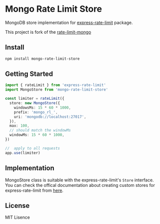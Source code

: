 # Mongo Rate Limit Store

MongoDB store implementation for [express-rate-limit](https://npmjs.com/package/express-rate-limit) package.

This project is fork of the [rate-limit-mongo](https://npmjs.com/package/rate-limit-mongo)

## Install

```bash
npm install mongo-rate-limit-store
```

## Getting Started

```typescript
import { rateLimit } from 'express-rate-limit'
import MongoStore from 'mongo-rate-limit-store'

const limiter = rateLimit({
  store: new MongoStore({
    windowsMs: 15 * 60 * 1000,
    prefix: 'mongo_rl_',
    uri: 'mongodb://localhost:27017',
  }),
  max: 100,
  // should match the windowMs
  windowMs: 15 * 60 * 1000,
})

//  apply to all requests
app.use(limiter)
```

## Implementation

MongoStore class is suitable with the express-rate-limit's `Store` interface. You can check the offical documentation about creating custom stores for express-rate-limit from [here](https://express-rate-limit.mintlify.app/guides/creating-a-store).

## License

MIT Lisence
